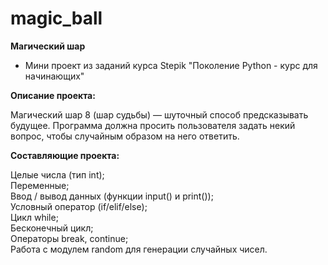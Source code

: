 # magic_ball
**Магический шар**
 - Мини проект из заданий курса Stepik "Поколение Python - курс для начинающих"

**Описание проекта:** 

Mагический шар 8 (шар судьбы) — шуточный способ предсказывать будущее. Программа должна просить пользователя задать некий вопрос, чтобы случайным образом на него ответить.

**Составляющие проекта:**

Целые числа (тип int);</br>
Переменные;</br>
Ввод / вывод данных (функции input() и print());</br>
Условный оператор (if/elif/else);</br>
Цикл while;</br>
Бесконечный цикл;</br>
Операторы break, continue;</br>
Работа с модулем random для генерации случайных чисел.</br>
